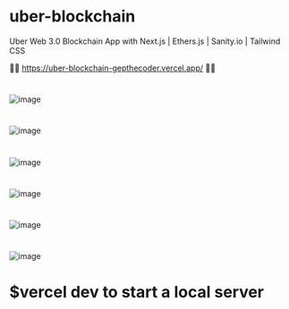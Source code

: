 ﻿# uber-blockchain
Uber Web 3.0 Blockchain App with Next.js | Ethers.js | Sanity.io | Tailwind CSS

📌📍 https://uber-blockchain-gepthecoder.vercel.app/ 📌📍
#

![image](https://user-images.githubusercontent.com/38008294/170698950-3a86fc05-2487-436c-bb91-4eeb5a0404e8.png)
#
![image](https://user-images.githubusercontent.com/38008294/170699052-480c08d5-8e88-47ad-a9c2-4c2b1c1cce63.png)
#
![image](https://user-images.githubusercontent.com/38008294/170699222-189acf58-1e26-43fc-9ab1-a66618ccda9c.png)
#
![image](https://user-images.githubusercontent.com/38008294/170699359-9c9f3ad3-7be2-4b78-8652-3dcbb2d380fa.png)
#
![image](https://user-images.githubusercontent.com/38008294/170699487-c6544c09-1a32-4834-aa95-8fbea4d61ff5.png)
#
![image](https://user-images.githubusercontent.com/38008294/170699552-e5043b93-d202-4724-ac01-ddae6d72a115.png)

#
# $vercel dev to start a local server
